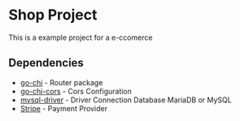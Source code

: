 # Shop Project

This is a example project for a e-ccomerce

## Dependencies
- [go-chi](https://github.com/go-chi/chi) - Router package
- [go-chi-cors](https://github.com/go-chi/cors) - Cors Configuration
- [mysql-driver](https://github.com/go-sql-driver/mysql) - Driver Connection Database MariaDB or MySQL
- [Stripe](https://github.com/stripe/stripe-go) - Payment Provider